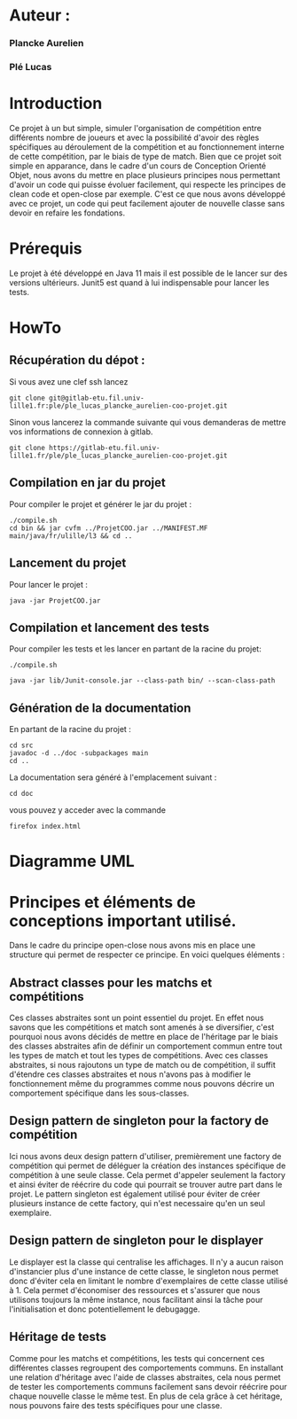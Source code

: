 # Auteur : 
### Plancke Aurelien
### Plé Lucas 

# Introduction

Ce projet à un but simple, simuler l'organisation de compétition entre différents nombre de joueurs et avec la possibilité d'avoir des règles spécifiques au déroulement de la compétition et au fonctionnement interne de cette compétition, par le biais de type de match. 
Bien que ce projet soit simple en apparance, dans le cadre d'un cours de Conception Orienté Objet, nous avons du mettre en place plusieurs principes nous permettant d'avoir un code qui puisse évoluer facilement, qui respecte les principes de clean code et open-close par exemple. C'est ce que nous avons développé avec ce projet, un code qui peut facilement ajouter de nouvelle classe sans devoir en refaire les fondations.

# Prérequis 

Le projet à été développé en Java 11 mais il est possible de le lancer sur des versions ultérieurs. Junit5 est quand à lui indispensable pour lancer les tests.

# HowTo


## Récupération du dépot : 

Si vous avez une clef ssh lancez 
```shell
git clone git@gitlab-etu.fil.univ-lille1.fr:ple/ple_lucas_plancke_aurelien-coo-projet.git
```

Sinon vous lancerez la commande suivante qui vous demanderas de mettre vos informations de connexion à gitlab.
```shell 
git clone https://gitlab-etu.fil.univ-lille1.fr/ple/ple_lucas_plancke_aurelien-coo-projet.git
```

## Compilation en jar du projet
Pour compiler le projet et générer le jar du projet : 
```shell 
./compile.sh
cd bin && jar cvfm ../ProjetCOO.jar ../MANIFEST.MF main/java/fr/ulille/l3 && cd ..
```

## Lancement du projet
Pour lancer le projet : 
```shell 
java -jar ProjetCOO.jar
```

## Compilation et lancement des tests
Pour compiler les tests et les lancer en partant de la racine du projet: 
```shell 
./compile.sh
```
```shell
java -jar lib/Junit-console.jar --class-path bin/ --scan-class-path
```

## Génération de la documentation
En partant de la racine du projet : 
```shell
cd src
javadoc -d ../doc -subpackages main  
cd ..
```

La documentation sera généré à l'emplacement suivant :
```shell
cd doc
```
 vous pouvez y acceder avec la commande
```shell
firefox index.html
```

# Diagramme UML

<png></png>


# Principes et éléments de conceptions important utilisé.

Dans le cadre du principe open-close nous avons mis en place une structure qui permet de respecter ce principe. En voici quelques éléments :


## Abstract classes pour les matchs et compétitions

Ces classes abstraites sont un point essentiel du projet. En effet nous savons que les compétitions et match sont amenés à se diversifier, c'est pourquoi nous avons décidés de mettre en place de l'héritage par le biais des classes abstraites afin de définir un comportement commun entre tout les types de match et tout les types de compétitions. Avec ces classes abstraites, si nous rajoutons un type de match ou de compétition, il suffit d'étendre ces classes abstraites et nous n'avons pas à modifier le fonctionnement même du programmes comme nous pouvons décrire un comportement spécifique dans les sous-classes.


## Design pattern de singleton pour la factory de compétition

Ici nous avons deux design pattern d'utiliser, premièrement une factory de compétition qui permet de déléguer la création des instances spécifique de compétition à une seule classe. Cela permet d'appeler seulement la factory et ainsi éviter de réécrire du code qui pourrait se trouver autre part dans le projet. Le pattern singleton est également utilisé pour éviter de créer plusieurs instance de cette factory, qui n'est necessaire qu'en un seul exemplaire.

## Design pattern de singleton pour le displayer

Le displayer est la classe qui centralise les affichages. Il n'y a aucun raison d'instancier plus d'une instance de cette classe, le singleton nous permet donc d'éviter cela en limitant le nombre d'exemplaires de cette classe utilisé à 1. Cela permet d'économiser des ressources et s'assurer que nous utilisons toujours la même instance, nous facilitant ainsi la tâche pour l'initialisation et donc potentiellement le debugagge. 

## Héritage de tests

Comme pour les matchs et compétitions, les tests qui concernent ces différentes classes regroupent des comportements communs. En installant une relation d'héritage avec l'aide de classes abstraites, cela nous permet de tester les comportements communs facilement sans devoir réécrire pour chaque nouvelle classe le même test. En plus de cela grâce à cet héritage, nous pouvons faire des tests spécifiques pour une classe.


